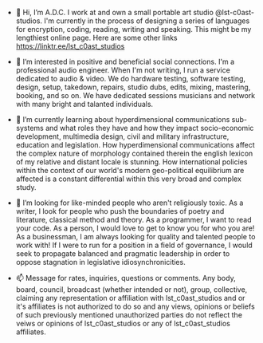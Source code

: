 - 👋 Hi, I’m A.D.C. I work at and own a small portable art studio @lst-c0ast-studios. I'm currently in the process of designing a series of languages for encryption, coding, reading, writing and speaking. This might be my lengthiest online page. Here are some other links https://linktr.ee/lst_c0ast_studios

- 👀 I’m interested in positive and beneficial social connections. I'm a professional audio engineer. When I'm not writing, I run a service dedicated to audio & video. We do hardware testing, software testing, design, setup, takedown, repairs, studio dubs, edits, mixing, mastering, booking, and so on. We have dedicated sessions musicians and network with many bright and talanted individuals.

- 🌱 I’m currently learning about hyperdimensional communications sub-systems and what roles they have and how they impact socio-economic development, multimedia design, civil and military infrastructure, education and legislation. How hyperdimensional communications affect the complex nature of morphology contained therein the english lexicon of my relative and distant locale is stunning. How international policies within the context of our world's modern geo-political equilibrium are affected is a constant differential within this very broad and complex study.

- 💞️ I’m looking for like-minded people who aren't religiously toxic. As a writer, I look for people who push the boundaries of poetry and literature, classical method and theory. As a programmer, I want to read your code. As a person, I would love to get to know you for who you are! As a businessman, I am always looking for quality and talented people to work with! If I were to run for a position in a field of governance, I would seek to propagate balanced and pragmatic leadership in order to oppose stagnation in legislative idiosynchronicities.

- 📫 Message for rates, inquiries, questions or comments. Any body, board, council, broadcast (whether intended or not), group, collective, claiming any representation or affiliation with lst_c0ast_studios and or it's affiliates is not authorized to do so and any views, opinions or beliefs of such previously mentioned unauthorized parties do not reflect the veiws or opinions of lst_c0ast_studios or any of lst_c0ast_studios affiliates. 

<!---

--->
